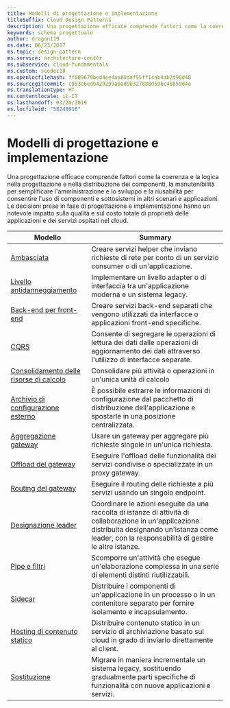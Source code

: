 ```yaml
---
title: Modelli di progettazione e implementazione
titleSuffix: Cloud Design Patterns
description: Una progettazione efficace comprende fattori come la coerenza e la logica nella progettazione e nella distribuzione dei componenti, la manutenibilità per semplificare l'amministrazione e lo sviluppo e la riusabilità per consentire l'uso di componenti e sottosistemi in altri scenari e applicazioni. Le decisioni prese in fase di progettazione e implementazione hanno un notevole impatto sulla qualità e sul costo totale di proprietà delle applicazioni e dei servizi ospitati nel cloud.
keywords: schema progettuale
author: dragon119
ms.date: 06/23/2017
ms.topic: design-pattern
ms.service: architecture-center
ms.subservice: cloud-fundamentals
ms.custom: seodec18
ms.openlocfilehash: ff609679bed4ee4aa88daf95ff1cab4ab2d90d48
ms.sourcegitcommit: c053e6edb429299a0ad9b327888d596c48859d4a
ms.translationtype: HT
ms.contentlocale: it-IT
ms.lasthandoff: 03/20/2019
ms.locfileid: "58248916"
---
```

# <a name="design-and-implementation-patterns"></a>Modelli di progettazione e implementazione

Una progettazione efficace comprende fattori come la coerenza e la logica nella progettazione e nella distribuzione dei componenti, la manutenibilità per semplificare l'amministrazione e lo sviluppo e la riusabilità per consentire l'uso di componenti e sottosistemi in altri scenari e applicazioni. Le decisioni prese in fase di progettazione e implementazione hanno un notevole impatto sulla qualità e sul costo totale di proprietà delle applicazioni e dei servizi ospitati nel cloud.

|                                Modello                                 |                                                                                                      Summary                                                                                                       |
|------------------------------------------------------------------------|--------------------------------------------------------------------------------------------------------------------------------------------------------------------------------------------------------------------|
|                     [Ambasciata](../ambassador.md)                     |                                                         Creare servizi helper che inviano richieste di rete per conto di un servizio consumer o di un'applicazione.                                                          |
|          [Livello antidanneggiamento](../anti-corruption-layer.md)          |                                                               Implementare un livello adapter o di interfaccia tra un'applicazione moderna e un sistema legacy.                                                                |
|         [Back-end per front-end](../backends-for-frontends.md)         |                                                          Creare servizi back-end separati che vengono utilizzati da interfacce o applicazioni front-end specifiche.                                                          |
|                           [CQRS](../cqrs.md)                           |                                                         Consente di segregare le operazioni di lettura dei dati dalle operazioni di aggiornamento dei dati attraverso l'utilizzo di interfacce separate.                                                         |
| [Consolidamento delle risorse di calcolo](../compute-resource-consolidation.md) |                                                                     Consolidare più attività o operazioni in un'unica unità di calcolo                                                                      |
|   [Archivio di configurazione esterno](../external-configuration-store.md)   |                                                        È possibile estrarre le informazioni di configurazione dal pacchetto di distribuzione dell'applicazione e spostarle in una posizione centralizzata.                                                         |
|            [Aggregazione gateway](../gateway-aggregation.md)            |                                                                   Usare un gateway per aggregare più richieste singole in un'unica richiesta.                                                                   |
|             [Offload del gateway](../gateway-offloading.md)             |                                                                      Eseguire l'offload delle funzionalità dei servizi condivise o specializzate in un proxy gateway.                                                                       |
|                [Routing del gateway](../gateway-routing.md)                |                                                                            Eseguire il routing delle richieste a più servizi usando un singolo endpoint.                                                                            |
|                [Designazione leader](../leader-election.md)                | Coordinare le azioni eseguite da una raccolta di istanze di attività di collaborazione in un'applicazione distribuita designando un'istanza come leader, con la responsabilità di gestire le altre istanze. |
|              [Pipe e filtri](../pipes-and-filters.md)              |                                                     Scomporre un'attività che esegue un'elaborazione complessa in una serie di elementi distinti riutilizzabili.                                                      |
|                        [Sidecar](../sidecar.md)                        |                                                  Distribuire i componenti di un'applicazione in un processo o in un contenitore separato per fornire isolamento e incapsulamento.                                                  |
|         [Hosting di contenuto statico](../static-content-hosting.md)         |                                                        Distribuire contenuto statico in un servizio di archiviazione basato sul cloud in grado di inviarlo direttamente al client.                                                        |
|                      [Sostituzione](../strangler.md)                      |                                         Migrare in maniera incrementale un sistema legacy, sostituendo gradualmente parti specifiche di funzionalità con nuove applicazioni e servizi.                                          |
